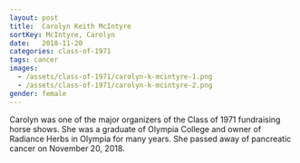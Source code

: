 ```yaml
---
layout: post
title:  Carolyn Keith McIntyre
sortKey: McIntyre, Carolyn
date:   2018-11-20
categories: class-of-1971
tags: cancer
images:
  - /assets/class-of-1971/carolyn-k-mcintyre-1.png
  - /assets/class-of-1971/carolyn-k-mcintyre-2.png
gender: female
---
```

Carolyn was one of the major organizers of the Class of 1971 fundraising horse shows. She was a graduate of Olympia College and owner of Radiance Herbs in Olympia for many years. She passed away of pancreatic cancer on November 20, 2018.
